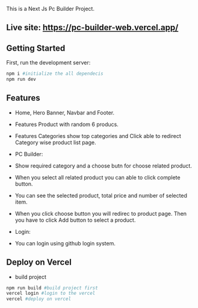 This is a Next Js Pc Builder Project.

## Live site: https://pc-builder-web.vercel.app/

## Getting Started

First, run the development server:

```bash
npm i #initialize the all dependecis
npm run dev
```

## Features

- Home, Hero Banner, Navbar and Footer.
- Features Product with random 6 producs.
- Features Categories show top categories and Click able to redirect Category wise product list page.

- PC Builder:
- Show required category and a choose butn for choose related product.
- When you select all related product you can able to click complete button.
- You can see the selected product, total price and number of selected item.
- When you click choose button you will redirec to product page. Then you have to click Add button to select a product.

- Login:
- You can login using github login system.

## Deploy on Vercel

- build project

```bash
npm run build #build project first
vercel login #login to the vercel
vercel #deploy on vercel
```
